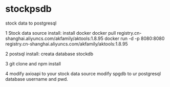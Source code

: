# stockpsdb
stock  data to postgresql

1 Stock data source install: 
install docker
docker pull registry.cn-shanghai.aliyuncs.com/akfamily/aktools:1.8.95
docker run -d -p 8080:8080 registry.cn-shanghai.aliyuncs.com/akfamily/aktools:1.8.95

2 postsql install:
creata database stockdb

3 git clone and npm install

4 modify axioapi to your stock data source
  modify spgdb to ur postgresql database username and pwd.
